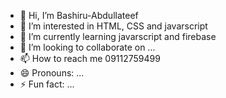 - 👋 Hi, I’m Bashiru-Abdullateef
- 👀 I’m interested in HTML, CSS and javarscript
- 🌱 I’m currently learning javarscript and firebase
- 💞️ I’m looking to collaborate on ...
- 📫 How to reach me  09112759499 
- 😄 Pronouns: ...
- ⚡ Fun fact: ...

<!---
Bashiru-Abdullateef/Bashiru-Abdullateef is a ✨ special ✨ repository because its `README.md` (this file) appears on your GitHub profile.
You can click the Preview link to take a look at your changes.
--->
